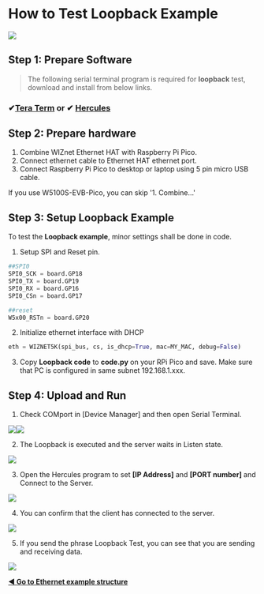 # How to Test Loopback Example

![][link-loopback_0]

## Step 1: Prepare Software

> The following serial terminal program is required for **loopback** test, download and install from below links.

### &#10004;[**Tera Term**][link-tera_term]  or  &#10004; [**Hercules**][link-hercules]



## Step 2: Prepare hardware

1. Combine WIZnet Ethernet HAT with Raspberry Pi Pico.
2. Connect ethernet cable to Ethernet HAT ethernet port.
3. Connect Raspberry Pi Pico to desktop or laptop using 5 pin micro USB cable.



If you use W5100S-EVB-Pico, you can skip '1. Combine...'



## Step 3: Setup Loopback Example

To test the **Loopback example**, minor settings shall be done in code.

1. Setup SPI and Reset pin.

```python
##SPI0
SPI0_SCK = board.GP18
SPI0_TX = board.GP19
SPI0_RX = board.GP16
SPI0_CSn = board.GP17

##reset
W5x00_RSTn = board.GP20
```

2. Initialize ethernet interface with DHCP

```python
eth = WIZNET5K(spi_bus, cs, is_dhcp=True, mac=MY_MAC, debug=False)
```

3. Copy **Loopback code** to **code.py** on your RPi Pico and save. Make sure that PC is configured in same subnet 192.168.1.xxx.



## Step 4: Upload and Run

1. Check COMport in [Device Manager] and then open Serial Terminal.

![][link-port]![][link-terminal]

2. The Loopback is executed and the server waits in Listen state.

![][link-loopback_1]

3. Open the Hercules program to set **[IP Address]** and **[PORT number]** and Connect to the Server.

![][link-loopback_2]

4. You can confirm that the client has connected to the server.

![][link-loopback_3]

5. If you send the phrase Loopback Test, you can see that you are sending and receiving data.

![][link-loopback_4]




 [**◀ Go to Ethernet example structure**](#ethernet_example_structure)




<!--
Link
-->

[link-tera_term]: https://osdn.net/projects/ttssh2/releases/
[link-hercules]: https://www.hw-group.com/software/hercules-setup-utility

[link-port]:https://github.com/Wiznet-OpenHardware/RP2040-HAT-CircuitPython/blob/main/img/LOOPBACK/PORT.jpg
[link-terminal]: https://github.com/Wiznet-OpenHardware/RP2040-HAT-CircuitPython/blob/main/img/LOOPBACK/Terminal.jpg
[link-loopback_0]: https://github.com/Wiznet-OpenHardware/RP2040-HAT-CircuitPython/blob/main/img/LOOPBACK/Loopback.jpg
[link-loopback_1]: https://github.com/Wiznet-OpenHardware/RP2040-HAT-CircuitPython/blob/main/img/LOOPBACK/PICO_Loopback_1.jpg
[link-loopback_2]: https://github.com/Wiznet-OpenHardware/RP2040-HAT-CircuitPython/blob/main/img/LOOPBACK/PICO_Loopback_2.jpg
[link-loopback_3]: https://github.com/Wiznet-OpenHardware/RP2040-HAT-CircuitPython/blob/main/img/LOOPBACK/PICO_Loopback_3.jpg
[link-loopback_4]: https://github.com/Wiznet-OpenHardware/RP2040-HAT-CircuitPython/blob/main/img/LOOPBACK/PICO_Loopback_4.jpg

